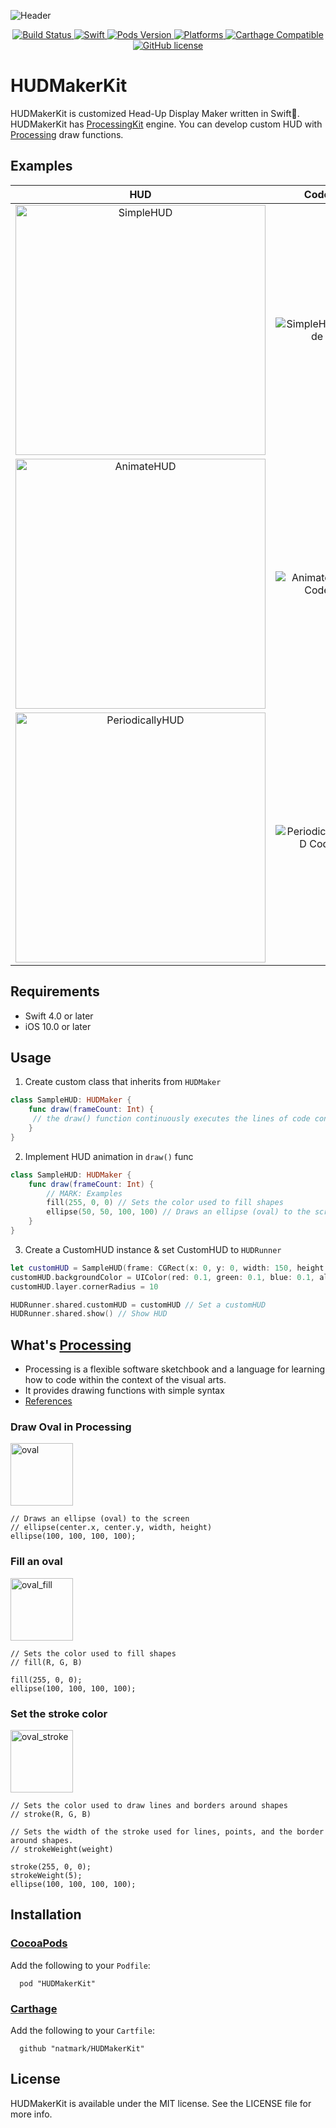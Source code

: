 ![Header](https://github.com/natmark/HUDMakerKit/blob/master/Resources/header.png?raw=true)

<p align="center">
    <a href="https://travis-ci.com/natmark/HUDMakerKit">
        <img src="https://travis-ci.com/natmark/HUDMakerKit.svg?token=nzmukddH8XeX8xpNA4qP&branch=master"
             alt="Build Status">
    </a>
    <a href="https://github.com/apple/swift">
        <img alt="Swift" src="https://img.shields.io/badge/swift-4.0-orange.svg">
    </a>
    <a href="https://cocoapods.org/pods/HUDMakerKit">
        <img src="https://img.shields.io/cocoapods/v/HUDMakerKit.svg?style=flat"
             alt="Pods Version">
    </a>
    <a href="https://github.com/natmark/HUDMakerKit/">
        <img src="https://img.shields.io/cocoapods/p/HUDMakerKit.svg?style=flat"
             alt="Platforms">
    </a>
    <a href="https://github.com/Carthage/Carthage">
        <img src="https://img.shields.io/badge/Carthage-compatible-brightgreen.svg?style=flat"
             alt="Carthage Compatible">
    </a>
    <a href="https://github.com/natmark/Donut/blob/master/LICENSE">
        <img src="https://img.shields.io/badge/license-MIT-brightgreen.svg"
             alt="GitHub license">
    </a>
</p>

# HUDMakerKit
HUDMakerKit is customized Head-Up Display Maker written in Swift🐧.  
HUDMakerKit has [ProcessingKit](https://github.com/natmark/ProcessingKit/) engine. You can develop custom HUD with [Processing](https://processing.org/) draw functions. 

## Examples
|HUD|Code|
|:----:|:------:|
|<img src="https://github.com/natmark/HUDMakerKit/blob/master/Resources/simple.gif?raw=true" alt="SimpleHUD" width="400px">|![SimpleHUD_Code](https://github.com/natmark/HUDMakerKit/blob/master/Resources/simpleHUD.png?raw=true)|
|<img src="https://github.com/natmark/HUDMakerKit/blob/master/Resources/animate.gif?raw=true" alt="AnimateHUD" width="400px">|![AnimateHUD Code](https://github.com/natmark/HUDMakerKit/blob/master/Resources/animateHUD.png?raw=true)|
|<img src="https://github.com/natmark/HUDMakerKit/blob/master/Resources/periodically.gif?raw=true" alt="PeriodicallyHUD" width="400px">|![PeriodicallyHUD Code](https://github.com/natmark/HUDMakerKit/blob/master/Resources/periodicallyHUD.png?raw=true)|

## Requirements
- Swift 4.0 or later
- iOS 10.0 or later

## Usage
1. Create custom class that inherits from `HUDMaker`
```swift
class SampleHUD: HUDMaker {
    func draw(frameCount: Int) {
     // the draw() function continuously executes the lines of code contained inside its block until the program is stopped or noLoop() is called.
    }
}
```

2. Implement HUD animation in `draw()` func
```swift
class SampleHUD: HUDMaker {
    func draw(frameCount: Int) {
        // MARK: Examples
        fill(255, 0, 0) // Sets the color used to fill shapes
        ellipse(50, 50, 100, 100) // Draws an ellipse (oval) to the screen
    }
}
```

3. Create a CustomHUD instance & set CustomHUD to `HUDRunner`
```swift
let customHUD = SampleHUD(frame: CGRect(x: 0, y: 0, width: 150, height: 150)) // Create a new instance
customHUD.backgroundColor = UIColor(red: 0.1, green: 0.1, blue: 0.1, alpha: 0.3)
customHUD.layer.cornerRadius = 10

HUDRunner.shared.customHUD = customHUD // Set a customHUD
HUDRunner.shared.show() // Show HUD
```

## What's [Processing](https://processing.org/)
- Processing is a flexible software sketchbook and a language for learning how to code within the context of the visual arts.
- It provides drawing functions with simple syntax
- [References](https://processing.org/reference/)

### Draw Oval in Processing
<img src="https://github.com/natmark/HUDMakerKit/blob/master/Resources/oval.png" alt="oval" width="100px">

```Processing
// Draws an ellipse (oval) to the screen
// ellipse(center.x, center.y, width, height) 
ellipse(100, 100, 100, 100);
```

### Fill an oval
<img src="https://github.com/natmark/HUDMakerKit/blob/master/Resources/oval_fill.png" alt="oval_fill" width="100px">

```Processing
// Sets the color used to fill shapes
// fill(R, G, B)

fill(255, 0, 0);
ellipse(100, 100, 100, 100);
```

### Set the stroke color
<img src="https://github.com/natmark/HUDMakerKit/blob/master/Resources/oval_stroke.png" alt="oval_stroke" width="100px">

```Processing
// Sets the color used to draw lines and borders around shapes
// stroke(R, G, B)

// Sets the width of the stroke used for lines, points, and the border around shapes.
// strokeWeight(weight)

stroke(255, 0, 0);
strokeWeight(5);
ellipse(100, 100, 100, 100);
```

## Installation
### [CocoaPods](http://cocoadocs.org/docsets/HUDMakerKit/)
Add the following to your `Podfile`:
```
  pod "HUDMakerKit"
```

### [Carthage](https://github.com/Carthage/Carthage)
Add the following to your `Cartfile`:
```
  github "natmark/HUDMakerKit"
```

## License
HUDMakerKit is available under the MIT license. See the LICENSE file for more info.
